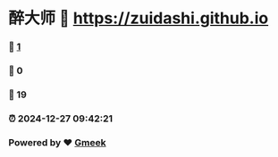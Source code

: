 # 醉大师 :link: https://zuidashi.github.io 
### :page_facing_up: [1](https://zuidashi.github.io/tag.html) 
### :speech_balloon: 0 
### :hibiscus: 19 
### :alarm_clock: 2024-12-27 09:42:21 
### Powered by :heart: [Gmeek](https://github.com/Meekdai/Gmeek)
